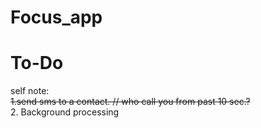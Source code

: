 # Focus_app





# To-Do
self note:
</br>
~~1.send sms to a contact. // who call you from past 10 sec.?~~
</br>
2. Background processing 
